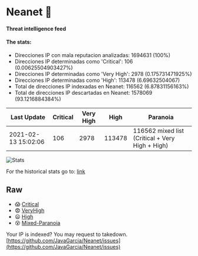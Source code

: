 # Neanet :hocho:
#### Threat intelligence feed
#### The stats:

- Direcciones IP con mala reputacion analizadas: 1694631 (100%)
- Direcciones IP determinadas como 'Critical':  106 (0.00625504903427%)
- Direcciones IP determinadas como 'Very High':  2978 (0.175731471925%)
- Direcciones IP determinadas como 'High':  113478 (6.69632504067)
- Total de direcciones IP indexadas en Neanet:  116562 (6.87831156163%)
- Total de direcciones IP descartadas en Neanet:  1578069 (93.1216884384%)

| Last Update | Critical | Very High | High | Paranoia |
| --- | --- | --- | --- | --- |
| 2021-02-13 15:02:06 | 106 | 2978 | 113478 | 116562 mixed list (Critical + Very High + High)|

![Stats](https://docs.google.com/spreadsheets/d/e/2PACX-1vSnaNMIXVabIpDJjufMlzH7poXnshF3mgd8Is1g9ytUEzVsP5my4Trn8f-xkoLLQ38xpL3HtmUexLo6/pubchart?oid=501124687&format=image)

For the historical stats go to: [link](/stats.csv)
## Raw
- :scream: [Critical](https://raw.githubusercontent.com/JavaGarcia/Neanet/master/blacklists/neanet_critical.txt)
- :fearful: [VeryHigh](https://raw.githubusercontent.com/JavaGarcia/Neanet/master/blacklists/neanet_veryHigh.txtt)
- :frowning: [High](https://raw.githubusercontent.com/JavaGarcia/Neanet/master/blacklists/neanet_high.txt)
- :dizzy_face: [Mixed-Paranoia](https://raw.githubusercontent.com/JavaGarcia/Neanet/master/blacklists/neanet_all.txt)


Your IP is indexed? You may request to takedown. [https://github.com/JavaGarcia/Neanet/issues](https://github.com/JavaGarcia/Neanet/issues)












































































































































































































































































































































































































































































































































































































































































































































































































































































































































































































































































































































































































































































































































































































































































































































































































































































































































































































































































































































































































































































































































































































































































































































































































































































































































































































































































































































































































































































































































































































































































































































































































































































































































































































































































































































































































































































































































































































































































































































































































































































































































































































































































































































